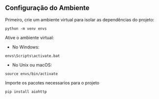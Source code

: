 ## Configuração do Ambiente
Primeiro, crie um ambiente virtual para isolar as dependências do projeto:

```shell
python -m venv envs
```

Ative o ambiente virtual:

* No Windows:
```shell
envs\Scripts\activate.bat
```

* No Unix ou macOS:
```shell
source envs/bin/activate
```

Importe os pacotes necessarios para o projeto

```shell
pip install aiohttp 
```
